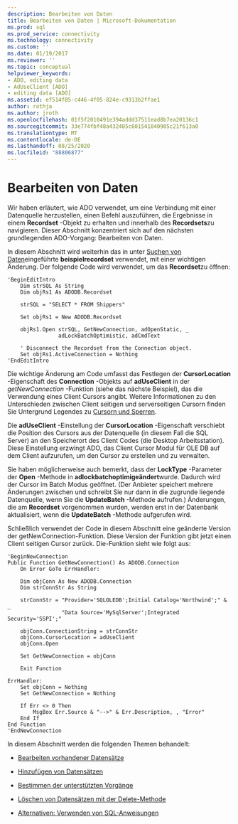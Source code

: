 ```yaml
---
description: Bearbeiten von Daten
title: Bearbeiten von Daten | Microsoft-Dokumentation
ms.prod: sql
ms.prod_service: connectivity
ms.technology: connectivity
ms.custom: ''
ms.date: 01/19/2017
ms.reviewer: ''
ms.topic: conceptual
helpviewer_keywords:
- ADO, editing data
- AdUseClient [ADO]
- editing data [ADO]
ms.assetid: ef514f85-c446-4f05-824e-c9313b2ffae1
author: rothja
ms.author: jroth
ms.openlocfilehash: 01f5f2010491e394addd37511ead8b7ea20136c1
ms.sourcegitcommit: 33e774fbf48a432485c601541840905c21f613a0
ms.translationtype: MT
ms.contentlocale: de-DE
ms.lasthandoff: 08/25/2020
ms.locfileid: "88806877"
---
```

# <a name="editing-data"></a>Bearbeiten von Daten
Wir haben erläutert, wie ADO verwendet, um eine Verbindung mit einer Datenquelle herzustellen, einen Befehl auszuführen, die Ergebnisse in einem **Recordset** -Objekt zu erhalten und innerhalb des **Recordsets**zu navigieren. Dieser Abschnitt konzentriert sich auf den nächsten grundlegenden ADO-Vorgang: Bearbeiten von Daten.  
  
 In diesem Abschnitt wird weiterhin das in unter [Suchen von Daten](./examining-data.md)eingeführte **beispielrecordset** verwendet, mit einer wichtigen Änderung. Der folgende Code wird verwendet, um das **Recordset**zu öffnen:  
  
```  
'BeginEditIntro  
    Dim strSQL As String  
    Dim objRs1 As ADODB.Recordset  
  
    strSQL = "SELECT * FROM Shippers"  
  
    Set objRs1 = New ADODB.Recordset  
  
    objRs1.Open strSQL, GetNewConnection, adOpenStatic, _  
                adLockBatchOptimistic, adCmdText  
  
    ' Disconnect the Recordset from the Connection object.  
    Set objRs1.ActiveConnection = Nothing  
'EndEditIntro  
```  
  
 Die wichtige Änderung am Code umfasst das Festlegen der **CursorLocation** -Eigenschaft des **Connection** -Objekts auf **adUseClient** in der *getNewConnection* -Funktion (siehe das nächste Beispiel), das die Verwendung eines Client Cursors angibt. Weitere Informationen zu den Unterschieden zwischen Client seitigen und serverseitigen Cursorn finden Sie Untergrund Legendes zu [Cursorn und Sperren](./understanding-cursors-and-locks.md).  
  
 Die **adUseClient** -Einstellung der **CursorLocation** -Eigenschaft verschiebt die Position des Cursors aus der Datenquelle (in diesem Fall die SQL Server) an den Speicherort des Client Codes (die Desktop Arbeitsstation). Diese Einstellung erzwingt ADO, das Client Cursor Modul für OLE DB auf dem Client aufzurufen, um den Cursor zu erstellen und zu verwalten.  
  
 Sie haben möglicherweise auch bemerkt, dass der **LockType** -Parameter der **Open** -Methode in **adlockbatchoptimigeändert**wurde. Dadurch wird der Cursor im Batch Modus geöffnet. (Der Anbieter speichert mehrere Änderungen zwischen und schreibt Sie nur dann in die zugrunde liegende Datenquelle, wenn Sie die **UpdateBatch** -Methode aufrufen.) Änderungen, die am **Recordset** vorgenommen wurden, werden erst in der Datenbank aktualisiert, wenn die **UpdateBatch** -Methode aufgerufen wird.  
  
 Schließlich verwendet der Code in diesem Abschnitt eine geänderte Version der getNewConnection-Funktion. Diese Version der Funktion gibt jetzt einen Client seitigen Cursor zurück. Die-Funktion sieht wie folgt aus:  
  
```  
'BeginNewConnection  
Public Function GetNewConnection() As ADODB.Connection  
    On Error GoTo ErrHandler:  
  
    Dim objConn As New ADODB.Connection  
    Dim strConnStr As String  
  
    strConnStr = "Provider='SQLOLEDB';Initial Catalog='Northwind';" & _  
                 "Data Source='MySqlServer';Integrated Security='SSPI';"  
  
    objConn.ConnectionString = strConnStr  
    objConn.CursorLocation = adUseClient  
    objConn.Open  
  
    Set GetNewConnection = objConn  
  
    Exit Function  
  
ErrHandler:  
    Set objConn = Nothing  
    Set GetNewConnection = Nothing  
  
    If Err <> 0 Then  
        MsgBox Err.Source & "-->" & Err.Description, , "Error"  
    End If  
End Function  
'EndNewConnection  
```  
  
 In diesem Abschnitt werden die folgenden Themen behandelt:  
  
-   [Bearbeiten vorhandener Datensätze](./editing-existing-records.md)  
  
-   [Hinzufügen von Datensätzen](./adding-records.md)  
  
-   [Bestimmen der unterstützten Vorgänge](./determining-what-is-supported.md)  
  
-   [Löschen von Datensätzen mit der Delete-Methode](./deleting-records-using-the-delete-method.md)  
  
-   [Alternativen: Verwenden von SQL-Anweisungen](./alternatives-using-sql-statements.md)